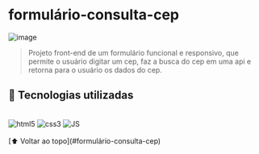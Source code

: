 # formulário-consulta-cep

![image](https://user-images.githubusercontent.com/103890069/169419131-b96bb20e-130e-4dd0-bcb9-cbab4f09cd64.png)

> Projeto front-end de um formulário funcional e responsivo, que permite o usuário digitar um cep, faz a busca do cep em uma api e retorna para o usuário os dados do cep.


## 🚀 Tecnologias utilizadas 

<div style= "display: inline-block"><br/> 
   <img align= "center" alt="html5" src="https://img.shields.io/badge/HTML-239120?style=for-the-badge&logo=html5&logoColor=white">
   <img align="center" alt="css3" src="https://img.shields.io/badge/CSS-239120?&style=for-the-badge&logo=css3&logoColor=white">
   <img align="center" alt="JS" src="https://img.shields.io/badge/JavaScript-F7DF1E?style=for-the-badge&logo=javascript&logoColor=black"> 
</div>
<br><br>
[⬆ Voltar ao topo](#formulário-consulta-cep)<br>

